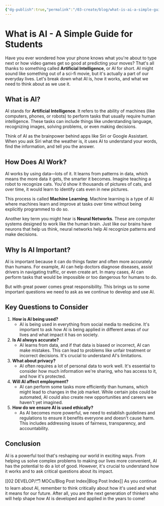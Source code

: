 ```yaml
---
{"dg-publish":true,"permalink":"/03-create/blog/what-is-ai-a-simple-guide-for-students/","tags":["ai","education"]}
---
```



# What is AI - A Simple Guide for Students

Have you ever wondered how your phone knows what you're about to type next or how video games get so good at predicting your moves? That's all thanks to something called **Artificial Intelligence**, or AI for short. AI might sound like something out of a sci-fi movie, but it's actually a part of our everyday lives. Let's break down what AI is, how it works, and what we need to think about as we use it.

## What is AI?

AI stands for **Artificial Intelligence**. It refers to the ability of machines (like computers, phones, or robots) to perform tasks that usually require human intelligence. These tasks can include things like understanding language, recognizing images, solving problems, or even making decisions.

Think of AI as the brainpower behind apps like Siri or Google Assistant. When you ask Siri what the weather is, it uses AI to understand your words, find the information, and tell you the answer.

## How Does AI Work?

AI works by using data—lots of it. It learns from patterns in data, which means the more data it gets, the smarter it becomes. Imagine teaching a robot to recognize cats. You'd show it thousands of pictures of cats, and over time, it would learn to identify cats even in new pictures.

This process is called **Machine Learning**. Machine learning is a type of AI where machines learn and improve at tasks over time without being explicitly programmed to do so.

Another key term you might hear is **Neural Networks**. These are computer systems designed to work like the human brain. Just like our brains have neurons that help us think, neural networks help AI recognize patterns and make decisions.

## Why Is AI Important?

AI is important because it can do things faster and often more accurately than humans. For example, AI can help doctors diagnose diseases, assist drivers in navigating traffic, or even create art. In many cases, AI can perform tasks that would be impossible or too dangerous for humans to do.

But with great power comes great responsibility. This brings us to some important questions we need to ask as we continue to develop and use AI.

## Key Questions to Consider

1. **How is AI being used?**
    - AI is being used in everything from social media to medicine. It's important to ask how AI is being applied in different areas of our lives and what impact it has on society.
2. **Is AI always accurate?**
    - AI learns from data, and if that data is biased or incorrect, AI can make mistakes. This can lead to problems like unfair treatment or incorrect decisions. It's crucial to understand AI's limitations.
3. **What about privacy?**
    - AI often requires a lot of personal data to work well. It's essential to consider how much information we're sharing, who has access to it, and how it's protected.
4. **Will AI affect employment?**
    - AI can perform some tasks more efficiently than humans, which might lead to changes in the job market. While certain jobs could be automated, AI could also create new opportunities and careers we haven't yet imagined.
5. **How do we ensure AI is used ethically?**
    - As AI becomes more powerful, we need to establish guidelines and regulations to ensure it benefits everyone and doesn't cause harm. This includes addressing issues of fairness, transparency, and accountability.

## Conclusion

AI is a powerful tool that's reshaping our world in exciting ways. From helping us solve complex problems to making our lives more convenient, AI has the potential to do a lot of good. However, it's crucial to understand how it works and to ask critical questions about its impact.

[[02 DEVELOP/🗂️ MOCs/Blog Post Index\|Blog Post Index]]
As you continue to learn about AI, remember to think critically about how it's used and what it means for our future. After all, you are the next generation of thinkers who will help shape how AI is developed and applied in the years to come!